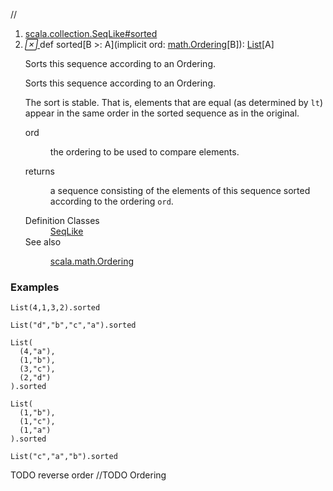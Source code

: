 //
<ol>
<li><a href="https://www.scala-lang.org/api/2.12.3/scala/collection/immutable/List.html#sorted[B>:A](implicitord:scala.math.Ordering[B]):Repr">scala.collection.SeqLike#sorted</a></li>
<li name="scala.collection.SeqLike#sorted" visbl="pub" class="indented0 " data-isabs="false" fullcomment="yes" group="Ungrouped"> <a id="sorted[B>:A](implicitord:scala.math.Ordering[B]):Repr"></a><a id="sorted[B>:A](math.Ordering[B]):List[A]"></a> <span class="permalink"> <a href="../../../scala/collection/immutable/List.html#sorted[B>:A](implicitord:scala.math.Ordering[B]):Repr" title="Permalink"> <i class="material-icons"></i> </a> </span> <span class="modifier_kind"> <span class="modifier"></span> <span class="kind">def</span> </span> <span class="symbol"> <span class="name">sorted</span><span class="tparams">[<span name="B">B &gt;: <span class="extype" name="scala.collection.immutable.List.A">A</span></span>]</span><span class="params">(<span class="implicit">implicit </span><span name="ord">ord: <a href="../../math/Ordering.html" class="extype" name="scala.math.Ordering">math.Ordering</a>[<span class="extype" name="scala.collection.SeqLike.sorted.B">B</span>]</span>)</span><span class="result">: <a href="" class="extype" name="scala.collection.immutable.List">List</a>[<span class="extype" name="scala.collection.immutable.List.A">A</span>]</span> </span> <p class="shortcomment cmt">Sorts this sequence according to an Ordering.</p>
 <div class="fullcomment">
  <div class="comment cmt">
   <p>Sorts this sequence according to an Ordering.</p>
   <p> The sort is stable. That is, elements that are equal (as determined by <code>lt</code>) appear in the same order in the sorted sequence as in the original. </p>
  </div>
  <dl class="paramcmts block">
   <dt class="param">
    ord
   </dt>
   <dd class="cmt">
    <p>the ordering to be used to compare elements.</p>
   </dd>
   <dt>
    returns
   </dt>
   <dd class="cmt">
    <p>a sequence consisting of the elements of this sequence sorted according to the ordering <code>ord</code>.</p>
   </dd>
  </dl>
  <dl class="attributes block"> 
   <dt>
    Definition Classes
   </dt>
   <dd>
    <a href="../SeqLike.html" class="extype" name="scala.collection.SeqLike">SeqLike</a>
   </dd>
   <dt>
    See also
   </dt>
   <dd>
    <span class="cmt"><p><a href="../../math/Ordering.html" class="extype" name="scala.math.Ordering">scala.math.Ordering</a></p></span>
   </dd>
  </dl>
 </div> </li>
        </ol>


### Examples





```tut
List(4,1,3,2).sorted
```

```tut
List("d","b","c","a").sorted
```

```tut
List(
  (4,"a"),
  (1,"b"),
  (3,"c"),
  (2,"d")
).sorted
```

```tut
List(
  (1,"b"),
  (1,"c"),
  (1,"a")
).sorted
```

```tut
List("c","a","b").sorted
```

TODO reverse order
//TODO Ordering

















